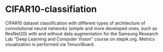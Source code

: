# CIFAR10-classifiation
CIFAR10 dataset classification with different types of architecture of convolutional neural networks (simple and more developed ones, such as ResNet20) with and without data augmentation for the Samsung Research Lab "Deep Learning and Computer Vision" course on stepik.org. Metrics visualization is performed via TensorBoard.

